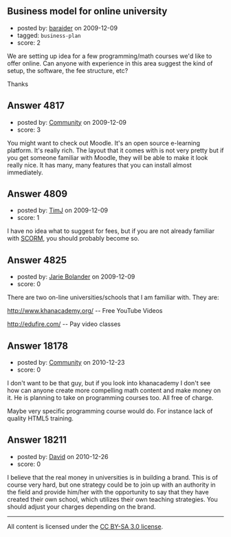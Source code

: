 ## Business model for online university

- posted by: [baraider](https://stackexchange.com/users/-1/1794-baraider) on 2009-12-09
- tagged: `business-plan`
- score: 2

We are setting up idea for a few programming/math courses we'd like to offer online. Can anyone with experience in this area suggest the kind of setup, the software, the fee structure, etc?

Thanks


## Answer 4817

- posted by: [Community](https://stackexchange.com/users/-1/-1-community) on 2009-12-09
- score: 3

You might want to check out Moodle. It's an open source e-learning platform. It's really rich. The layout that it comes with is not very pretty but if you get someone familiar with Moodle, they will be able to make it look really nice. It has many, many features that you can install almost immediately. 


## Answer 4809

- posted by: [TimJ](https://stackexchange.com/users/-1/1172-timj) on 2009-12-09
- score: 1

<p>I have no idea what to suggest for fees, but if you are not already familiar with <a href="http://en.wikipedia.org/wiki/Sharable%5FContent%5FObject%5FReference%5FModel" rel="nofollow">SCORM</a>, you should probably become so.</p>



## Answer 4825

- posted by: [Jarie Bolander](https://stackexchange.com/users/-1/585-jarie-bolander) on 2009-12-09
- score: 0

There are two on-line universities/schools that I am familiar with. They are:

http://www.khanacademy.org/ -- Free YouTube Videos

http://edufire.com/ -- Pay video classes


## Answer 18178

- posted by: [Community](https://stackexchange.com/users/-1/-1-community) on 2010-12-23
- score: 0

I don't want to be that guy, but if you look into khanacademy I don't see how can anyone create more compelling math content and make money on it. He is planning to take on programming courses too. All free of charge.

Maybe very specific programming course would do. For instance lack of quality HTML5 training.


## Answer 18211

- posted by: [David](https://stackexchange.com/users/-1/2684-david) on 2010-12-26
- score: 0

I believe that the real money in universities is in building a brand. This is of course very hard, but one strategy could be to join up with an authority in the field and provide him/her with the opportunity to say that they have created their own school, which utilizes their own teaching strategies. You should adjust your charges depending on the brand. 



---

All content is licensed under the [CC BY-SA 3.0 license](https://creativecommons.org/licenses/by-sa/3.0/).
